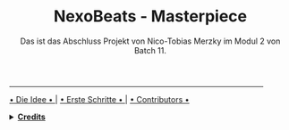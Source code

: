 <header>
<h1>NexoBeats - Masterpiece</h1>
<p>Das ist das Abschluss Projekt von Nico-Tobias Merzky im Modul 2 von Batch 11.</p>
</header>

<hr style="width:90%;text-align:center;">
<p><a href="dieIdee.md"> • Die Idee • </a> | <a href="ersteSchritte.md"> • Erste Schritte • </a> | <a href="contributors.md"> • Contributors • </a></p>

<details>
<summary><b><ins> Credits </ins></b></summary>

<blockquote>

<details>
<summary><b> Contributors </b></summary>


<blockquote>
<b><ins>Mitwirkende</ins></b>

- Gordon Lucas
- Christian Wietzke

</blockquote>

</details>

---

<details>
<summary><b> Main Worker </b></summary>

<blockquote>

<b><ins>Hauptarbeiter</u></b>
- Nico-Tobias Merzky

</blockquote>

</details>

</blockquote>

</details>